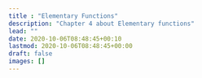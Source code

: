 ```yaml
---
title : "Elementary Functions"
description: "Chapter 4 about Elementary functions"
lead: ""
date: 2020-10-06T08:48:45+00:10
lastmod: 2020-10-06T08:48:45+00:00
draft: false
images: []
---
```

